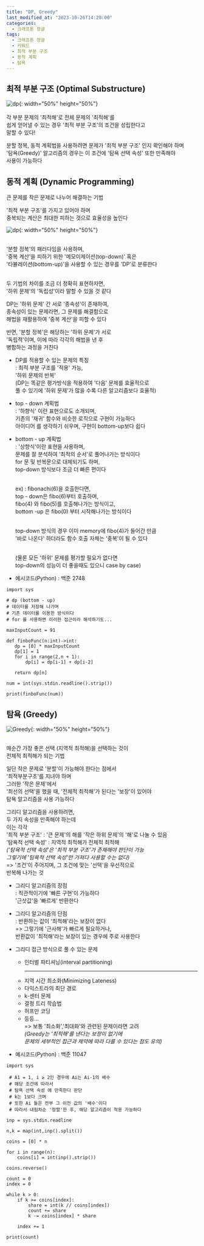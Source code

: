 ```yaml
---
title: "DP, Greedy"
last_modified_at: "2023-10-26T14:20:00"
categories:
  - 크래프톤 정글
tags:
  - 크래프톤 정글
  - 키워드
  - 최적 부분 구조
  - 동적 계획
  - 탐욕
---
```


## 최적 부분 구조 (Optimal Substructure)
  ![dp](https://user-images.githubusercontent.com/43630972/278222805-e223ce1a-35eb-4c4a-96ce-6de67bb43613.png){: width="50%" height="50%"}<br><br>
  각 부분 문제의 '최적해'로 전체 문제의 '최적해'를<br>
  쉽게 얻어낼 수 있는 경우 '최적 부분 구조'의 조건을 성립한다고<br>
  말할 수 있다!<br>

  분할 정복, 동적 계획법을 사용하려면 문제가 '최적 부분 구조' 인지 확인해야 하며<br>
  '탐욕(Greedy)' 알고리즘의 경우는 이 조건에 '탐욕 선택 속성' 또한 만족해야<br>
  사용이 가능하다


## 동적 계획 (Dynamic Programming)
  큰 문제를 작은 문제로 나누어 해결하는 기법<br>

  '최적 부분 구조'를 가지고 있어야 하며<br>
  중복되는 계산은 최대한 피하는 것으로 효율성을 높인다<br>

  ![dp](https://user-images.githubusercontent.com/43630972/278222831-ff40e61e-efad-4023-add1-e72e6e0a682a.png){: width="50%" height="50%"}<br><br>

  '분할 정복'의 패러다임을 사용하며,<br>
  '중복 계산'을 피하기 위한 '메모이제이션(top-down)' 혹은<br>
  '타뷸레이션(bottom-up)'을 사용할 수 있는 경우를
  'DP'로 분류한다<br><br>

  두 기법의 차이를 조금 더 정확히 표현하자면,<br>
  '하위 문제'의 '독립성'이라 말할 수 있을 것 같다<br>

  DP는 '하위 문제' 간 서로 '종속성'이 존재하여,<br>
  종속성이 있는 문제라면, 그 문제를 해결함으로<br>
  해법을 재활용하여 '중복 계산'을 피할 수 있다<br>

  반면, '분할 정복'은 해당하는 '하위 문제'가 서로<br>
  '독립적'이며, 이에 따라 각각의 해법을 낸 후<br>
  병합하는 과정을 거친다


  * DP를 적용할 수 있는 문제의 특징<br>
  : 최적 부분 구조를 '적용' 가능,<br>
  '하위 문제의 반복'<br>
  (DP는 똑같은 평가방식을 적용하여 '다음' 문제를 효율적으로<br>
  풀 수 있기에 '하위 문제'가 많을 수록 다른 알고리즘보다 효율적)

 - top - down 계획법<br>
  : '하향식' 이란 표현으로도 소개되며,<br>
  기존의 '재귀' 함수와 비슷한 로직으로 구현이 가능하다<br>
  아이디어 를 생각하기 쉬우며, 구현이 bottom-up보다 쉽다<br>
  
- bottom - up 계획법<br>
 : '상향식'이란 표현을 사용하며,<br>
  문제를 잘 분석하여 '최적의 순서'로 풀어나가는 방식이다<br>
  for 문 및 반복문으로 대체되기도 하며,<br>
  top-down 방식보다 조금 더 빠른 편이다<br><br>
  
  ex) : fibonachi(6)을 호출한다면,<br>
  top - down은 fibo(6)부터 호출하며,<br>
  fibo(4) 와 fibo(5)를 호출해나가는 방식이고,<br>
  bottom -up 은 fibo(0) 부터 시작해나가는 방식이다<br><br>

  top-down 방식의 경우 이미 memory에 fibo(4)가 들어간 만큼<br>
  '바로 나온다' 하더라도 함수 호출 자체는 '중복'이 될 수 있다<br><br>

  (물론 모든 '하위' 문제를 평가할 필요가 없다면<br>
  top-down의 성능이 더 좋을때도 있으니 case by case)  

 - 예시코드(Python) : 백준 2748<br>

 ```
import sys

 # dp (bottom - up)
 # 데이터를 저장해 나가며
 # 기존 데이터를 이용한 방식이다
 # for 를 사용하면 이러한 접근이라 해석하기도...

maxInputCount = 91

def finboFunc(n:int)->int:
    dp = [0] * maxInputCount
    dp[1] = 1
    for i in range(2,n + 1):
        dp[i] = dp[i-1] + dp[i-2]
    
    return dp[n]

num = int(sys.stdin.readline().strip())

print(finboFunc(num))
 ```

## 탐욕 (Greedy)
  ![Greedy](https://user-images.githubusercontent.com/43630972/278223084-a558c6bc-1d0f-4c5b-aef7-bda2976dde48.png){: width="50%" height="50%"}<br><br>

  매순간 가장 좋은 선택 (지역적 최적해)을 선택하는 것이<br>
  전체적 최적해가 되는 기법<br>

  일단 작은 문제로 '분할'이 가능해야 한다는 점에서<br>
  '최적부분구조'를 지녀야 하며<br>
  그러한 '작은 문제'에서<br>
  '최선의 선택'을 했을 때, '전체적 최적해'가 된다는 '보장'이 있어야<br>
  탐욕 알고리즘을 사용 가능하다<br>

  그리디 알고리즘을 사용하려면,<br>
  두 가지 속성을 만족해야 하는데<br>
  이는 각각<br>
  '최적 부분 구조' : '큰 문제'의 해를 '작은 하위 문제'의 '해'로 나눌 수 있음<br>
  '탐욕적 선택 속성' : 지역적 최적해가 전체적 최적해<br>
  _('탐욕적 선택 속성'은 '최적 부분 구조'가 존재해야 판단이 가능<br>_
  _그렇기에 '팀욕적 선택 속성'만 가져다 사용할 수는 없다)_<br>
  => '조건'이 주어지며, 그 조건에 맞는 '선택'을 우선적으로<br>
    반복해 나가는 것<br>

* 그리디 알고리즘의 장점<br>
: 직관적이기에 '빠른 구현'이 가능하다<br>
'근삿값'을 '빠르게' 반환한다<br>

* 그리디 알고리즘의 단점<br>
: 반환하는 값이 '최적해'라는 보장이 없다<br>
=> 그렇기에 '근사해'가 빠르게 필요하거나,<br>
   반환값이 '최적해'라는 보장이 있는 경우에 주로 사용한다

* 그리디 접근 방식으로 풀 수 있는 문제<br>
  - 인터벌 파티셔닝(interval partitioning)<hr>
  - 지역 시간 최소화(Minimizing Lateness)
  - 다익스트라의 최단 경로
  - k-센터 문제
  - 결정 트리 학습법
  - 허프만 코딩
  - 등등...<br>
  => 보통 '최소화','최대화'와 관련된 문제이라면 고려<br>
    _(Greedy는 '최적해'를 낸다는 보장이 없기에_<br>
    _문제의 세부적인 접근과 제약에 따라 다를 수 있다는 점도 유의)_



- 예시코드(Python) : 백준 11047<br>

```
import sys

 # A1 = 1, i ≥ 2인 경우에 Ai는 Ai-1의 배수
 # 해당 조건에 따라서
 # 탐욕 선택 속성 에 만족한다 판단
 # k는 1보다 크며
 # 또한 Ai 들은 전부 그 이전 값의 '배수'이다
 # 따라서 내림차순 '정렬'한 후, 해당 알고리즘이 적용 가능하다

inp = sys.stdin.readline

n,k = map(int,inp().split())

coins = [0] * n

for i in range(n):
    coins[i] = int(inp().strip())

coins.reverse()

count = 0
index = 0

while k > 0:
    if k >= coins[index]:
        share = int(k // coins[index])
        count += share
        k -= coins[index] * share
    
    index += 1

print(count)


```
